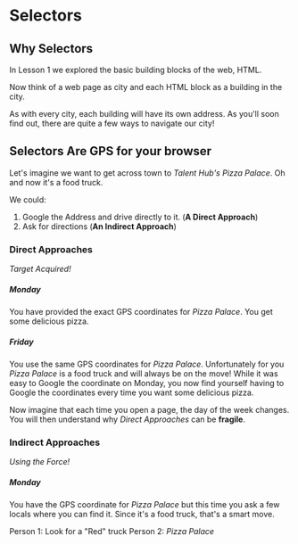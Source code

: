 # Selectors

## Why Selectors
In Lesson 1 we explored the basic building blocks of the web, HTML. 

Now think of a web page as city and each HTML block as a building in the city.

As with every city, each building will have its own address. As you'll soon find out, there are quite a few ways to navigate our city!

## Selectors Are GPS for your browser
Let's imagine we want to get across town to *Talent Hub's Pizza Palace*. Oh and now it's a food truck.

We could:
1. Google the Address and drive directly to it. (**A Direct Approach**)
2. Ask for directions (**An Indirect Approach**)

### Direct Approaches
*Target Acquired!*

##### Monday
You have provided the exact GPS coordinates for *Pizza Palace*. You get some delicious pizza.

##### Friday
You use the same GPS coordinates for *Pizza Palace*. Unfortunately for you *Pizza Palace* is a food truck and will always be on the move!
While it was easy to Google the coordinate on Monday, you now find yourself having to Google the coordinates every time
you want some delicious pizza.

Now imagine that each time you open a page, the day of the week changes. You will then understand why *Direct Approaches*
can be **fragile**.

### Indirect Approaches
*Using the Force!*

##### Monday
You have the GPS coordinate for *Pizza Palace* but this time you ask a few locals where you can find it. Since it's a food truck, that's a smart move.

Person 1: Look for a "Red" truck
Person 2: *Pizza Palace* 




